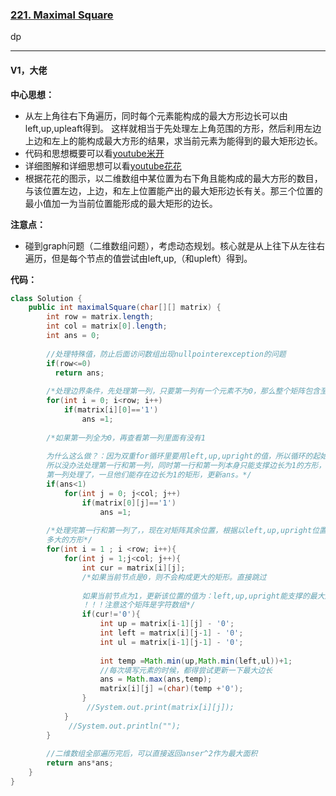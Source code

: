 ### [221. Maximal Square](https://leetcode.com/problems/maximal-square/)

dp

---

#### V1，大佬
**中心思想：**
- 从左上角往右下角遍历，同时每个元素能构成的最大方形边长可以由left,up,upleaft得到。
这样就相当于先处理左上角范围的方形，然后利用左边上边和左上的能构成最大方形的结果，求当前元素为能得到的最大矩形边长。
- 代码和思想概要可以看[youtube米开](https://www.youtube.com/watch?v=5AfIa6z3Yw0)
- 详细图解和详细思想可以看[youtube花花](https://www.youtube.com/watch?v=vkFUB--OYy0&t=27s)
- 根据花花的图示，以二维数组中某位置为右下角且能构成的最大方形的数目，与该位置左边，上边，和左上位置能产出的最大矩形边长有关。那三个位置的
最小值加一为当前位置能形成的最大矩形的边长。

**注意点：**
- 碰到graph问题（二维数组问题），考虑动态规划。核心就是从上往下从左往右遍历，但是每个节点的值尝试由left,up,（和upleft）得到。

**代码：**
```java
class Solution {
    public int maximalSquare(char[][] matrix) {
        int row = matrix.length;
        int col = matrix[0].length;
        int ans = 0;
        
        //处理特殊值，防止后面访问数组出现nullpointerexception的问题
        if(row<=0) 
          return ans;
        
        /*处理边界条件，先处理第一列，只要第一列有一个元素不为0，那么整个矩阵包含至少最大方形边长为1*/
        for(int i = 0; i<row; i++)  
            if(matrix[i][0]=='1') 
                ans =1;
        
        /*如果第一列全为0，再查看第一列里面有没有1
        
        为什么这么做？：因为双重for循环里要用left,up,upright的值，所以循环的起始点得从第二行和第二列开始，否则会超过数组边界。
        所以没办法处理第一行和第一列，同时第一行和第一列本身只能支撑边长为1的方形，所以处理矩阵其余部分之前要先把第一行和
        第一列处理了，一旦他们能存在边长为1的矩形，更新ans。*/
        if(ans<1) 
            for(int j = 0; j<col; j++)  
                if(matrix[0][j]=='1') 
                    ans =1;    
        
        /*处理完第一行和第一列了，，现在对矩阵其余位置，根据以left,up,upright位置为右下角的最大边长方形，求当前位置为右下角时能支持
        多大的方形*/
        for(int i = 1 ; i <row; i++){
            for(int j = 1;j<col; j++){
                int cur = matrix[i][j];
                /*如果当前节点是0，则不会构成更大的矩形。直接跳过
                
                如果当前节点为1，更新该位置的值为：left,up,upright能支撑的最大边长方形里的最小值+1
                ！！！注意这个矩阵是字符数组*/
                if(cur!='0'){
                    int up = matrix[i-1][j] - '0';
                    int left = matrix[i][j-1] - '0';
                    int ul = matrix[i-1][j-1] - '0';
                    
                    int temp =Math.min(up,Math.min(left,ul))+1;
                    //每次填写元素的时候，都得尝试更新一下最大边长
                    ans = Math.max(ans,temp);
                    matrix[i][j] =(char)(temp +'0'); 
                }
                 //System.out.print(matrix[i][j]);
            }
             //System.out.println("");
        }
        
        //二维数组全部遍历完后，可以直接返回anser^2作为最大面积
        return ans*ans;
    }
}
```
